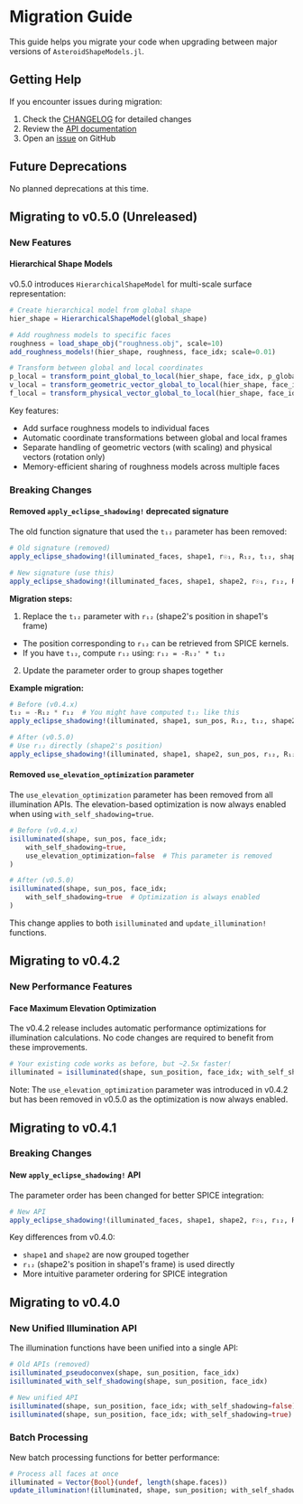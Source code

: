 # Migration Guide

This guide helps you migrate your code when upgrading between major versions of `AsteroidShapeModels.jl`.

## Getting Help

If you encounter issues during migration:

1. Check the [CHANGELOG](https://github.com/Astroshaper/AsteroidShapeModels.jl/blob/main/CHANGELOG.md) for detailed changes
2. Review the [API documentation](https://astroshaper.github.io/AsteroidShapeModels.jl/stable)
3. Open an [issue](https://github.com/Astroshaper/AsteroidShapeModels.jl/issues) on GitHub

## Future Deprecations

No planned deprecations at this time.

## Migrating to v0.5.0 (Unreleased)

### New Features

#### Hierarchical Shape Models

v0.5.0 introduces `HierarchicalShapeModel` for multi-scale surface representation:

```julia
# Create hierarchical model from global shape
hier_shape = HierarchicalShapeModel(global_shape)

# Add roughness models to specific faces
roughness = load_shape_obj("roughness.obj", scale=10)
add_roughness_models!(hier_shape, roughness, face_idx; scale=0.01)

# Transform between global and local coordinates
p_local = transform_point_global_to_local(hier_shape, face_idx, p_global)
v_local = transform_geometric_vector_global_to_local(hier_shape, face_idx, v_global)
f_local = transform_physical_vector_global_to_local(hier_shape, face_idx, f_global)
```

Key features:
- Add surface roughness models to individual faces
- Automatic coordinate transformations between global and local frames
- Separate handling of geometric vectors (with scaling) and physical vectors (rotation only)
- Memory-efficient sharing of roughness models across multiple faces

### Breaking Changes

#### Removed `apply_eclipse_shadowing!` deprecated signature

The old function signature that used the `t₁₂` parameter has been removed:

```julia
# Old signature (removed)
apply_eclipse_shadowing!(illuminated_faces, shape1, r☉₁, R₁₂, t₁₂, shape2)

# New signature (use this)
apply_eclipse_shadowing!(illuminated_faces, shape1, shape2, r☉₁, r₁₂, R₁₂)
```

**Migration steps:**

1. Replace the `t₁₂` parameter with `r₁₂` (shape2's position in shape1's frame)
  - The position corresponding to `r₁₂` can be retrieved from SPICE kernels.
  - If you have `t₁₂`, compute `r₁₂` using: `r₁₂ = -R₁₂' * t₁₂`
2. Update the parameter order to group shapes together

**Example migration:**

```julia
# Before (v0.4.x)
t₁₂ = -R₁₂ * r₁₂  # You might have computed t₁₂ like this
apply_eclipse_shadowing!(illuminated, shape1, sun_pos, R₁₂, t₁₂, shape2)

# After (v0.5.0)
# Use r₁₂ directly (shape2's position)
apply_eclipse_shadowing!(illuminated, shape1, shape2, sun_pos, r₁₂, R₁₂)
```

#### Removed `use_elevation_optimization` parameter

The `use_elevation_optimization` parameter has been removed from all illumination APIs. The elevation-based optimization is now always enabled when using `with_self_shadowing=true`.

```julia
# Before (v0.4.x)
isilluminated(shape, sun_pos, face_idx; 
    with_self_shadowing=true, 
    use_elevation_optimization=false  # This parameter is removed
)

# After (v0.5.0)
isilluminated(shape, sun_pos, face_idx; 
    with_self_shadowing=true  # Optimization is always enabled
)
```

This change applies to both `isilluminated` and `update_illumination!` functions.

## Migrating to v0.4.2

### New Performance Features

#### Face Maximum Elevation Optimization

The v0.4.2 release includes automatic performance optimizations for illumination calculations. No code changes are required to benefit from these improvements.

```julia
# Your existing code works as before, but ~2.5x faster!
illuminated = isilluminated(shape, sun_position, face_idx; with_self_shadowing=true)
```

Note: The `use_elevation_optimization` parameter was introduced in v0.4.2 but has been removed in v0.5.0 as the optimization is now always enabled.

## Migrating to v0.4.1

### Breaking Changes

#### New `apply_eclipse_shadowing!` API

The parameter order has been changed for better SPICE integration:

```julia
# New API
apply_eclipse_shadowing!(illuminated_faces, shape1, shape2, r☉₁, r₁₂, R₁₂)
```

Key differences from v0.4.0:
- `shape1` and `shape2` are now grouped together
- `r₁₂` (shape2's position in shape1's frame) is used directly
- More intuitive parameter ordering for SPICE integration

## Migrating to v0.4.0

### New Unified Illumination API

The illumination functions have been unified into a single API:

```julia
# Old APIs (removed)
isilluminated_pseudoconvex(shape, sun_position, face_idx)
isilluminated_with_self_shadowing(shape, sun_position, face_idx)

# New unified API
isilluminated(shape, sun_position, face_idx; with_self_shadowing=false)  # pseudo-convex
isilluminated(shape, sun_position, face_idx; with_self_shadowing=true)   # with shadowing
```

### Batch Processing

New batch processing functions for better performance:

```julia
# Process all faces at once
illuminated = Vector{Bool}(undef, length(shape.faces))
update_illumination!(illuminated, shape, sun_position; with_self_shadowing=true)
```
